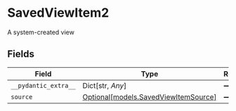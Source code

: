 # SavedViewItem2

A system-created view


## Fields

| Field                                                                    | Type                                                                     | Required                                                                 | Description                                                              |
| ------------------------------------------------------------------------ | ------------------------------------------------------------------------ | ------------------------------------------------------------------------ | ------------------------------------------------------------------------ |
| `__pydantic_extra__`                                                     | Dict[str, *Any*]                                                         | :heavy_minus_sign:                                                       | N/A                                                                      |
| `source`                                                                 | [Optional[models.SavedViewItemSource]](../models/savedviewitemsource.md) | :heavy_minus_sign:                                                       | N/A                                                                      |